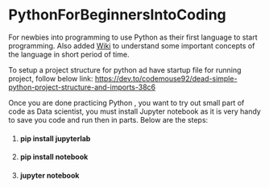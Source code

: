 # PythonForBeginnersIntoCoding
For newbies into programming to use Python as their first language to start programming. Also added [Wiki](https://github.com/surendrabisht/PythonForBeginnersIntoCoding/wiki) to understand some important concepts of the language in short period of time.



To setup a project structure for python ad have startup file for running project, follow below link:
https://dev.to/codemouse92/dead-simple-python-project-structure-and-imports-38c6



Once you are done practicing Python , you want to try out small part of code as Data scientist, you must install Jupyter notebook as it is very handy to 
save you code and run then in parts.
Below are the steps:
1. #### pip install jupyterlab
2. #### pip install notebook
3. #### jupyter notebook                  
